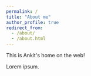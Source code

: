 ```yaml
---
permalink: /
title: "About me"
author_profile: true
redirect_from: 
  - /about/
  - /about.html
---
```


This is Ankit's home on the web!

Lorem ipsum.
